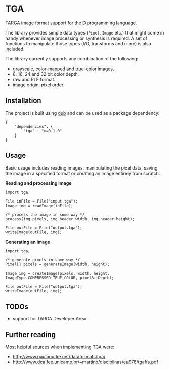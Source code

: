 # TGA

TARGA image format support for the [D](http://dlang.org) programming language.

The library provides simple data types (`Pixel`, `Image` etc.) that might come in handy whenever image processing or synthesis is required. A set of functions to manipulate those types (I/O, transforms and more) is also included.

The library currently supports any combination of the following:

- grayscale, color-mapped and true-color images,
- 8, 16, 24 and 32 bit color depth,
- raw and RLE format.
- image origin, pixel order.

## Installation

The project is built using [dub](http://code.dlang.org) and can be used as a package dependency:

    {
        "dependencies": {
            "tga" : ">=0.1.0"
        }
    }

## Usage
Basic usage includes reading images, manipulating the pixel data, saving the image in a specified format or creating an image entirely from scratch.

**Reading and processing image**

    import tga;
    
    File inFile = File("input.tga");
    Image img = readImage(inFile);
    
    /* process the image in some way */
    process(img.pixels, img.header.width, img.header.height);
    
    File outFile = File("output.tga");
    writeImage(outFile, img);


**Generating an image**

    import tga;
    
    /* generate pixels in some way */
    Pixel[] pixels = generateImage(width, height);
    
    Image img = createImage(pixels, width, height, ImageType.COMPRESSED_TRUE_COLOR, pixelBitDepth);
    
    File outFile = File("output.tga");
    writeImage(outFile, img);


## TODOs
- support for TARGA Developer Area

## Further reading
Most helpful sources when implementing TGA were:
- http://www.paulbourke.net/dataformats/tga/
- http://www.dca.fee.unicamp.br/~martino/disciplinas/ea978/tgaffs.pdf
